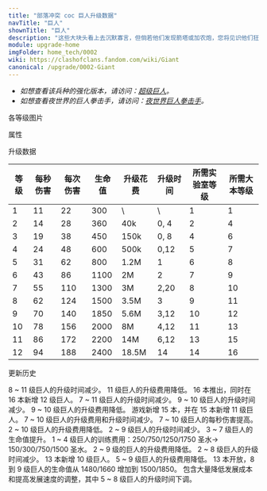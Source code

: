 ```yaml
---
title: "部落冲突 coc 巨人升级数据"
navTitle: "巨人"
shownTitle: "巨人"
description: "这些大块头看上去沉默寡言，但倘若他们发现箭塔或加农炮，您将见识他们狂躁的一面！巨人行动缓慢，但是抗打击能力强，可用于吸引火力。"
module: upgrade-home
imgFolder: home_tech/0002
wiki: https://clashofclans.fandom.com/wiki/Giant
canonical: /upgrade/0002-Giant
---
```


- *如想查看该兵种的强化版本，请访问：[超级巨人](/upgrade/0602-Super-Giant)。*
- *如想查看夜世界的巨人拳击手，请访问：[夜世界巨人拳击手](/upgrade/1002-Boxer-Giant)。*

<UnitInfo :folder="$frontmatter.imgFolder" imgSrc="Giant_info.png" :imgAlt="$frontmatter.navTitle" :description="$frontmatter.description" />

<SmallTitle>各等级图片</SmallTitle>

<Panel>
    <UnitImgGroup :folder="$frontmatter.imgFolder">
        <UnitImg imgTitle="1 - 2 级" imgSrc="Giant1.png" />
        <UnitImg imgTitle="3 - 4 级" imgSrc="Giant3.png" />
        <UnitImg imgTitle="5 级" imgSrc="Giant5.png" />
        <UnitImg imgTitle="6 级" imgSrc="Giant6.png" />
        <UnitImg imgTitle="7 级" imgSrc="Giant7.png" />
        <UnitImg imgTitle="8 级" imgSrc="Giant8.png" />
        <UnitImg imgTitle="9 级" imgSrc="Giant9.png" />
        <UnitImg imgTitle="10 级" imgSrc="Giant10.png" />
        <UnitImg imgTitle="11 级" imgSrc="Giant11.png" />
        <UnitImg imgTitle="12 级" imgSrc="Giant12.png" />
    </UnitImgGroup>
</Panel>

<SmallTitle>属性</SmallTitle>

<UnitProperties>
    <UnitProperty pKey="攻击偏好" pValue="防御建筑" />
    <UnitProperty pKey="伤害类型" pValue="单体伤害" />
    <UnitProperty pKey="攻击的目标" pValue="仅地面目标" />
    <UnitProperty pKey="占据人口" pValue="5" />
    <UnitProperty pKey="移动速度" pValue="1.5 格/秒" />
    <UnitProperty pKey="攻击速度" pValue="2 秒/次" />
    <UnitProperty pKey="攻击距离" pValue="1 格" />
    <UnitProperty pKey="所需训练营等级" pValue="3" />
    <UnitProperty pKey="所需大本等级" pValue="2" />
    <UnitProperty pKey="训练时间" pValue="30" :isTrainingTime="true" />
</UnitProperties>

<SmallTitle>升级数据</SmallTitle>

<script setup>
const tableExtraInfo = [
    {
        "column": 4,
        "type": "cost",
        "gpClass": "research",
        "icon": "Elixir"
    },
    {
        "column": 5,
        "type": "time",
        "gpClass": "research"
    }
];
</script>

<UnitTable :tableExtraInfo="tableExtraInfo">

| 等级 | 每秒伤害 | 每次伤害 | 生命值 | 升级花费 |  升级时间  |所需实验室等级|所需大本等级|
| ---- |  ----   |  ----   |  ----  |   ----  |    ----   |    ----     |   ----    |
|   1  |    11   |    22   |   300  |      \  |       \   |      1      |     1     |
|   2  |    14   |    28   |   360  |    40k  |    0, 4   |      2      |     4     |
|   3  |    19   |    38   |   450  |   150k  |    0, 8   |      4      |     6     |
|   4  |    24   |    48   |   600  |   500k  |    0,12   |      5      |     7     |
|   5  |    31   |    62   |   800  |   1.2M  |    1      |      6      |     8     |
|   6  |    43   |    86   |  1100  |     2M  |    2      |      7      |     9     |
|   7  |    55   |   110   |  1300  |     3M  |    2,20   |      8      |    10     |
|   8  |    62   |   124   |  1500  |   3.5M  |    3      |      9      |    11     |
|   9  |    70   |   140   |  1850  |   5.6M  |    3,12   |     10      |    12     |
|  10  |    78   |   156   |  2000  |     8M  |    4,12   |     11      |    13     |
|  11  |    86   |   172   |  2200  |    14M  |    6,12   |     13      |    15     |
|  12  |    94   |   188   |  2400  |  18.5M  |   14      |     14      |    16     |
</UnitTable>

<SmallTitle>更新历史</SmallTitle>

<Timeline>
    <TimelineItem date="2024/06/18">
        <TimelineRow>8 ~ 11 级巨人的升级时间减少。</TimelineRow>
        <TimelineRow>11 级巨人的升级费用降低。</TimelineRow>
    </TimelineItem>
    <TimelineItem date="2023/12/12">
        <TimelineRow>16 本推出，同时在 16 本新增 12 级巨人。</TimelineRow>
        <TimelineRow>7 ~ 11 级巨人的升级时间减少。</TimelineRow>
    </TimelineItem>
    <TimelineItem date="2023/06/12">
        <TimelineRow>9 ~ 10 级巨人的升级时间减少。</TimelineRow>
        <TimelineRow>9 ~ 10 级巨人的升级费用降低。</TimelineRow>
    </TimelineItem>
    <TimelineItem date="2022/10/10">
        <TimelineRow>游戏新增 15 本，并在 15 本新增 11 级巨人。</TimelineRow>
        <TimelineRow>7 ~ 10 级巨人的升级费用和升级时间减少。</TimelineRow>
    </TimelineItem>
    <TimelineItem date="2022/06/27">
        <TimelineRow>7 ~ 10 级巨人的每秒伤害提高。</TimelineRow>
    </TimelineItem>
    <TimelineItem date="2021/12/09">
        <TimelineRow>2 ~ 10 级巨人的升级费用降低。</TimelineRow>
        <TimelineRow>2 ~ 9 级巨人的升级时间减少。</TimelineRow>
        <TimelineRow>3 ~ 7 级巨人的生命值提升。</TimelineRow>
    </TimelineItem>
    <TimelineItem date="2021/04/12">
        <TimelineRow>1 ~ 4 级巨人的训练费用：250/750/1250/1750 圣水→ 150/300/750/1500 圣水。</TimelineRow>
        <TimelineRow>2 ~ 9 级的巨人的升级费用降低。</TimelineRow>
        <TimelineRow>2 ~ 8 级巨人的升级时间减少。</TimelineRow>
    </TimelineItem>
    <TimelineItem date="2020/10/12">
        <TimelineRow>13 本新增 10 级巨人。</TimelineRow>
    </TimelineItem>
    <TimelineItem date="2020-03-30">
        <TimelineRow>5 ~ 9 级巨人的升级费用降低。</TimelineRow>
    </TimelineItem>
    <TimelineItem date="2019-12-09">
        <TimelineRow>13 本开放，8 到 9 级巨人的生命值从 1480/1660 增加到 1500/1850。</TimelineRow>
    </TimelineItem>
    <TimelineItem date="2019-04-02">
        <TimelineRow>包含大量降低发展成本和提高发展速度的调整，其中 5 ~ 8 级巨人的升级时间下调。</TimelineRow>
    </TimelineItem>
    <TimelineItem :historyBottom="true" />
</Timeline>